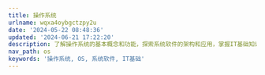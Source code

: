 ```yaml
---
title: 操作系统
urlname: wqxa4oybgctzpy2u
date: '2024-05-22 08:48:36'
updated: '2024-06-21 17:22:20'
description: 了解操作系统的基本概念和功能，探索系统软件的架构和应用，掌握IT基础知识。
nav_path: os
keywords: '操作系统, OS, 系统软件, IT基础'
---
```


